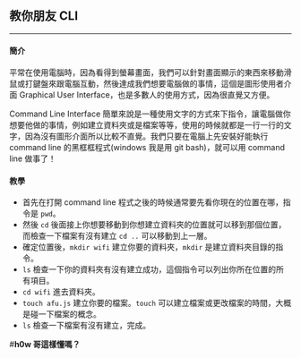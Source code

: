 ## 教你朋友 CLI
------
#### 簡介
平常在使用電腦時，因為看得到螢幕畫面，我們可以針對畫面顯示的東西來移動滑鼠或打鍵盤來跟電腦互動，然後達成我們想要電腦做的事情，這個是圖形使用者介面 Graphical User Interface，也是多數人的使用方式，因為很直覺又方便。 

Command Line Interface 簡單來說是一種使用文字的方式來下指令，讓電腦做你想要他做的事情，例如建立資料夾或是檔案等等，使用的時候就都是一行一行的文字，因為沒有圖形介面所以比較不直覺。我們只要在電腦上先安裝好能執行 command line 的黑框框程式(windows 我是用 git bash)，就可以用 command line 做事了！

#### 教學
* 首先在打開 command line 程式之後的時候通常要先看你現在的位置在哪，指令是 `pwd`。
* 然後 `cd` 後面接上你想要移動到你想建立資料夾的位置就可以移到那個位置，而檢查一下檔案有沒有建立 `cd ..` 可以移動到上一層。
* 確定位置後，`mkdir wifi` 建立你要的資料夾，`mkdir` 是建立資料夾目錄的指令。
* `ls` 檢查一下你的資料夾有沒有建立成功，這個指令可以列出你所在位置的所有項目。
* `cd wifi` 進去資料夾。
* `touch afu.js` 建立你要的檔案。`touch` 可以建立檔案或更改檔案的時間，大概是碰一下檔案的概念。
* `ls` 檢查一下檔案有沒有建立，完成。

#**h0w 哥這樣懂嗎？**


